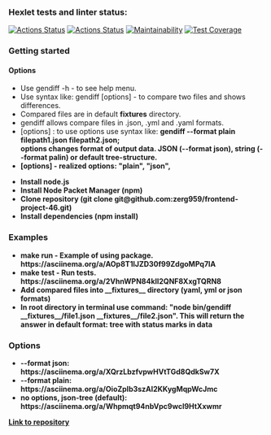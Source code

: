 ### Hexlet tests and linter status:
[![Actions Status](https://github.com/zerg959/frontend-project-46/actions/workflows/hexlet-check.yml/badge.svg)](https://github.com/zerg959/frontend-project-46/actions)
[![Actions Status](https://github.com/zerg959/frontend-project-46/actions/workflows/differences-check.yml/badge.svg)](https://github.com/zerg959/frontend-project-46/actions)
[![Maintainability](https://api.codeclimate.com/v1/badges/9cda0151e6851e5397ec/maintainability)](https://codeclimate.com/github/zerg959/frontend-project-46/maintainability)
[![Test Coverage](https://api.codeclimate.com/v1/badges/9cda0151e6851e5397ec/test_coverage)](https://codeclimate.com/github/zerg959/frontend-project-46/test_coverage)

### Getting started
#### Options
- Use gendiff -h - to see help menu.
- Use syntax like: gendiff [options] <filepath1> <filepath2> - to compare two files and shows differences.
- Compared files are in default __fixtures__ directory.
- gendiff allows compare files in .json, .yml and .yaml formats.
- [options] : to use options use syntax like: <b>gendiff --format plain filepath1.json filepath2.json<b>;<br>options changes format of output data. JSON (--format json), string (--format palin) or default tree-structure.
- [options] - realized options: "plain", "json",
<ul>
    <li>Install node.js</li>
    <li>Install Node Packet Manager (npm)</li>
    <li>Clone repository (git clone git@github.com:zerg959/frontend-project-46.git)</li>
    <li>Install dependencies (npm install)</li>
</ul>

### Examples
<ul>
    <li><b>make run</b> - Example of using package.<br> https://asciinema.org/a/AOp8T1lJZD30f99ZdgoMPq7IA</li>
    <li><b>make test</b> - Run tests.<br> https://asciinema.org/a/2VhnWPN84klI2QNF8XxgTQRN8</li>
    <li>Add compared files into __fixtures__ directory (yaml, yml or json formats)</li>
    <li>In root directory in terminal use command: "node bin/gendiff __fixtures__/file1.json __fixtures__/file2.json". This will return the answer in default format: tree with status marks in data</li>
</ul>

### Options
<ul>
    <li><b>--format json:</b> https://asciinema.org/a/XQrzLbzfvpwHVtTGd8QdkSw7X</li>
    <li><b>--format plain:</b>  https://asciinema.org/a/OioZplb3szAI2KKygMqpWcJmc</li>
    <li><b>no options, json-tree (default):</b> https://asciinema.org/a/Whpmqt94nbVpc9wcl9HtXxwmr</li>
</ul>
<a href="https://github.com/zerg959/frontend-project-46">Link to repository</a>
